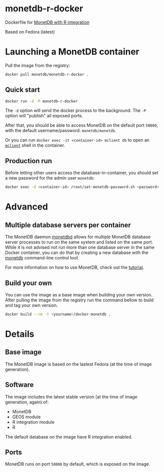 monetdb-r-docker
===========================
Dockerfile for [MonetDB with R integration](https://www.monetdb.org/content/embedded-r-monetdb)

Based on Fedora (latest)

# Launching a MonetDB container
Pull the image from the registry:
```bash
docker pull monetdb/monetdb-r-docker .
```

## Quick start
```bash
docker run -d -P monetdb-r-docker
```
The `-d` option will send the docker process to the background. The `-P` option will "publish" all exposed ports.

After that, you should be able to access MonetDB on the default port `50000`, with the default username/password: `monetdb/monetdb`.

Or you can run `docker exec -it <container-id> mclient db` to open an [`mclient`](https://www.monetdb.org/Documentation/mclient-man-page) shell in the container.

## Production run
Before letting other users access the database-in-container, you should set a new password for the admin user `monetdb`:
```bash
docker exec -d <container-id> /root/set-monetdb-password.sh <password>
```

# Advanced
## Multiple database servers per container
The MonetDB daemon [monetdbd](https://www.monetdb.org/Documentation/monetdbd-man-page) allows for multiple MonetDB database server processes to run on the same system and listed on the same port. While it is not advised not run more than one database server in the same Docker container, you can do that by creating a new database with the [monetdb](https://www.monetdb.org/Documentation/monetdb-man-page) command-line control tool.

For more information on how to use MonetDB, check out the [tutorial](https://www.monetdb.org/Documentation/UserGuide/Tutorial).

## Build your own
You can use the image as a base image when building your own version.
After pulling the image from the registry run the command bellow to build and tag your own version.
```bash
docker build --rm -t <yourname>/docker-monetdb .
```

# Details
## Base image
The MonetDB image is based on the lastest Fedora (at the time of image generation).
## Software
The image includes the latest stable version (at the time of image generation, again) of:
* MonetDB
* GEOS module
* R integration module
* R

The default database on the image have R integration enabled.

## Ports
MonetDB runs on port `50000` by default, which is exposed on the image.
